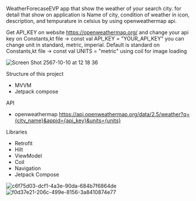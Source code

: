 WeatherForecaseEVP app that show the weather of your search city. for detail that show on application is Name of city, condition of weather in icon, description, and tempurature in celsius by using openweathermap api.

Get API_KEY on website https://openweathermap.org/ and change your api key on Constants,kt file -> const val API_KEY = "YOUR_API_KEY"
you can change unit in standard, metric, imperial. Default is standard on Constants,kt file -> const val UNITS = "metric"
using coil for image loading

![Screen Shot 2567-10-10 at 12 18 36](https://github.com/user-attachments/assets/3e58574e-22f6-417d-be18-45ad6784fee1)

Structure of this project
- MVVM
- Jetpack compose

API
- openweathermap https://api.openweathermap.org/data/2.5/weather?q={city_name}&appid={api_key}&units={units}

Libraries
- Retrofit
- Hilt
- ViewModel
- Coil
- Navigation
- Jetpack Compose

![c6f75d03-dcf1-4a3e-90da-684b7f6864de](https://github.com/user-attachments/assets/829770c8-dbde-4464-a23d-1e520e1d7c9e) ![f0d37e21-206c-499e-8156-3a8410874e77](https://github.com/user-attachments/assets/c4864b70-4c33-447e-aed5-6fa8c08661a2)
